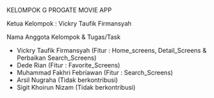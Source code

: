 KELOMPOK G PROGATE MOVIE APP

Ketua Kelompok : Vickry Taufik Firmansyah

Nama Anggota Kelompok & Tugas/Task
 -  Vickry Taufik Firmansyah (Fitur : Home_screens, Detail_Screens & Perbaikan Search_Screens)
 -  Dede Rian (Fitur : Favorite_Screens)
 -  Muhammad Fakhri Febriawan (Fitur : Search_Screens)
 -  Arsil Nugraha (Tidak berkontribusi)
 -  Sigit Khoirun Nizam (Tidak berkontribusi)
